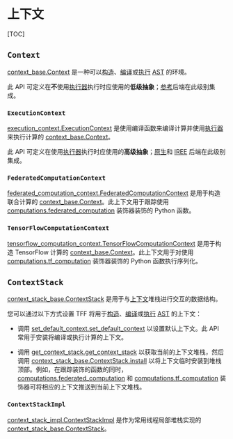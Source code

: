# 上下文

[TOC]

## `Context`

[context_base.Context](https://github.com/tensorflow/federated/blob/master/tensorflow_federated/python/core/impl/context_stack/context_base.py) 是一种可以[构造](tracing.md)、[编译](compilation.md)或[执行](execution.md) [AST](compilation.md#ast) 的环境。

此 API 可定义在**不**使用[执行器](execution.md#executor)执行时应使用的**低级抽象**；[参考](backend.md#reference)后端在此级别集成。

### `ExecutionContext`

[execution_context.ExecutionContext](https://github.com/tensorflow/federated/blob/master/tensorflow_federated/python/core/impl/executors/execution_context.py) 是使用编译函数来编译计算并使用[执行器](execution.md#executor)来执行计算的 [context_base.Context](https://github.com/tensorflow/federated/blob/master/tensorflow_federated/python/core/impl/context_stack/context_base.py)。

此 API 可定义在使用[执行器](execution.md#executor)执行时应使用的**高级抽象**；[原生](backend.md#native)和 [IREE](backend.md#iree) 后端在此级别集成。

### `FederatedComputationContext`

[federated_computation_context.FederatedComputationContext](https://github.com/tensorflow/federated/blob/master/tensorflow_federated/python/core/impl/federated_context/federated_computation_context.py) 是用于构造联合计算的 [context_base.Context](https://github.com/tensorflow/federated/blob/master/tensorflow_federated/python/core/impl/context_stack/context_base.py)。此上下文用于跟踪使用 [computations.federated_computation](https://github.com/tensorflow/federated/blob/master/tensorflow_federated/python/core/api/computations.py) 装饰器装饰的 Python 函数。

### `TensorFlowComputationContext`

[tensorflow_computation_context.TensorFlowComputationContext](https://github.com/tensorflow/federated/blob/master/tensorflow_federated/python/core/impl/tensorflow_context/tensorflow_computation_context.py) 是用于构造 TensorFlow 计算的 [context_base.Context](https://github.com/tensorflow/federated/blob/master/tensorflow_federated/python/core/impl/context_stack/context_base.py)。此上下文用于对使用 [computations.tf_computation](https://github.com/tensorflow/federated/blob/master/tensorflow_federated/python/core/api/computations.py) 装饰器装饰的 Python 函数执行序列化。

## `ContextStack`

[context_stack_base.ContextStack](https://github.com/tensorflow/federated/blob/master/tensorflow_federated/python/core/impl/context_stack/context_stack_base.py) 是用于与[上下文](#context)堆栈进行交互的数据结构。

您可以通过以下方式设置 TFF 将用于[构造](tracing.md)、[编译](compilation.md)或[执行](execution.md) [AST](compilation.md#ast) 的上下文：

- 调用 [set_default_context.set_default_context](https://github.com/tensorflow/federated/blob/master/tensorflow_federated/python/core/impl/context_stack/set_default_context.py) 以设置默认上下文。此 API 常用于安装将编译或执行计算的上下文。

- 调用 [get_context_stack.get_context_stack](https://github.com/tensorflow/federated/blob/master/tensorflow_federated/python/core/impl/context_stack/get_context_stack.py) 以获取当前的上下文堆栈，然后调用 [context_stack_base.ContextStack.install](https://github.com/tensorflow/federated/blob/master/tensorflow_federated/python/core/impl/context_stack/context_stack_base.py) 以将上下文临时安装到堆栈顶部。例如，在跟踪装饰的函数的同时，[computations.federated_computation](https://github.com/tensorflow/federated/blob/master/tensorflow_federated/python/core/api/computations.py) 和 [computations.tf_computation](https://github.com/tensorflow/federated/blob/master/tensorflow_federated/python/core/api/computations.py) 装饰器可将相应的上下文推送到当前上下文堆栈。

### `ContextStackImpl`

[context_stack_impl.ContextStackImpl](https://github.com/tensorflow/federated/blob/master/tensorflow_federated/python/core/impl/context_stack/context_stack_impl.py) 是作为常用线程局部堆栈实现的 [context_stack_base.ContextStack](https://github.com/tensorflow/federated/blob/master/tensorflow_federated/python/core/impl/context_stack/context_stack_base.py)。
